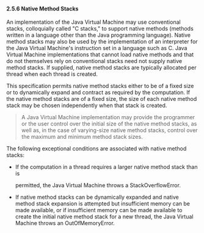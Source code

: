 #### **2.5.6 Native Method Stacks** 

An implementation of the Java Virtual Machine may use conventional stacks, colloquially called "C stacks," to support native methods (methods written in a language other than the Java programming language). Native method stacks may also be used by the implementation of an interpreter for the Java Virtual Machine's instruction set in a language such as C. Java Virtual Machine implementations that cannot load native methods and that do not themselves rely on conventional stacks need not supply native method stacks. If supplied, native method stacks are typically allocated per thread when each thread is created. 

This specification permits native method stacks either to be of a fixed size or to dynamically expand and contract as required by the computation. If the native method stacks are of a fixed size, the size of each native method stack may be chosen independently when that stack is created. 

> A Java Virtual Machine implementation may provide the programmer or the user control over the initial size of the native method stacks, as well as, in the case of varying-size native method stacks, control over the maximum and minimum method stack sizes. 

The following exceptional conditions are associated with native method stacks: 

- If the computation in a thread requires a larger native method stack than is 

  permitted, the Java Virtual Machine throws a StackOverflowError. 

- If native method stacks can be dynamically expanded and native method stack expansion is attempted but insufficient memory can be made available, or if insufficient memory can be made available to create the initial native method stack for a new thread, the Java Virtual Machine throws an OutOfMemoryError. 

